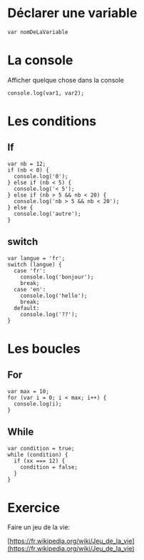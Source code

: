 # Déclarer une variable

```
var nomDeLaVariable
```

# La console
Afficher quelque chose dans la console
```
console.log(var1, var2);

```

# Les conditions

## If
```
var nb = 12;
if (nb < 0) {
  console.log('0');
} else if (nb < 5) {
  console.log('< 5');
} else if (nb > 5 && nb < 20) {
  console.log('nb > 5 && nb < 20');
} else {
  console.log('autre');
}
```

## switch
```
var langue = 'fr';
switch (langue) {
  case 'fr':
    console.log('bonjour');
    break;
  case 'en':
    console.log('hello');
    break;
  default:
    console.log('??');
}
```


# Les boucles
## For
```
var max = 10;
for (var i = 0; i < max; i++) {
  console.log(i);
}
```
## While
```
var condition = true;
while (condition) {
  if (xx === 12) {
    condition = false;
  }
}
```


# Exercice

Faire un jeu de la vie:

[https://fr.wikipedia.org/wiki/Jeu_de_la_vie](https://fr.wikipedia.org/wiki/Jeu_de_la_vie)




